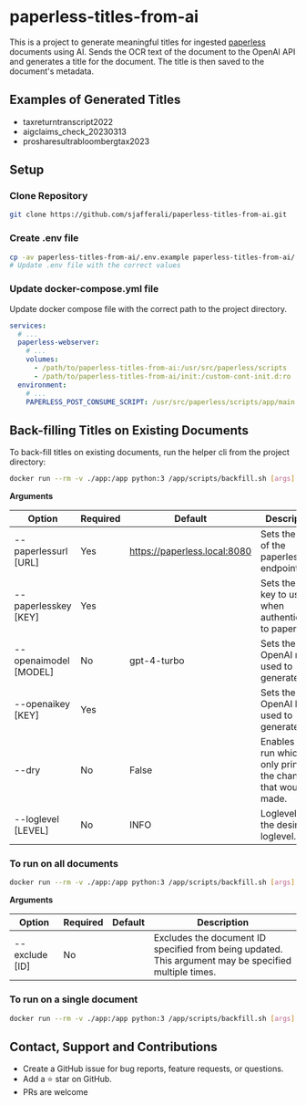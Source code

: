 # paperless-titles-from-ai

This is a project to generate meaningful titles for ingested [paperless](https://docs.paperless-ngx.com/) documents using AI. Sends the OCR text of the document to the OpenAI API and generates a title for the document. The title is then saved to the document's metadata.

## Examples of Generated Titles
- taxreturntranscript2022
- aigclaims_check_20230313
- prosharesultrabloombergtax2023

## Setup

### Clone Repository
```bash
git clone https://github.com/sjafferali/paperless-titles-from-ai.git
```

### Create .env file
```bash
cp -av paperless-titles-from-ai/.env.example paperless-titles-from-ai/.env
# Update .env file with the correct values
```

### Update docker-compose.yml file
Update docker compose file with the correct path to the project directory.

```yaml
services:
  # ...
  paperless-webserver:
    # ...
    volumes:
      - /path/to/paperless-titles-from-ai:/usr/src/paperless/scripts
      - /path/to/paperless-titles-from-ai/init:/custom-cont-init.d:ro
  environment:
    # ...
    PAPERLESS_POST_CONSUME_SCRIPT: /usr/src/paperless/scripts/app/main.py
```

## Back-filling Titles on Existing Documents
To back-fill titles on existing documents, run the helper cli from the project directory:

```bash
docker run --rm -v ./app:/app python:3 /app/scripts/backfill.sh [args] [single|all]
```

**Arguments**

| Option                | Required | Default                      | Description                                                           |
|-----------------------|----------|------------------------------|-----------------------------------------------------------------------|
| --paperlessurl [URL]  | Yes      | https://paperless.local:8080 | Sets the URL of the paperless API endpoint.                           |
| --paperlesskey [KEY]  | Yes      |                              | Sets the API key to use when authenticating to paperless.             |
| --openaimodel [MODEL] | No       | gpt-4-turbo                  | Sets the OpenAI model used to generate title.                         |
| --openaikey [KEY]     | Yes      |                              | Sets the OpenAI key used to generate title.                           |
| --dry                 | No       | False                        | Enables dry run which only prints out the changes that would be made. |
| --loglevel [LEVEL]    | No       | INFO                         | Loglevel sets the desired loglevel.                                   |

### To run on all documents
```bash
docker run --rm -v ./app:/app python:3 /app/scripts/backfill.sh [args] all [filter_args]
```

**Arguments**

| Option         | Required | Default | Description                                                                                           |
|----------------|----------|---------|-------------------------------------------------------------------------------------------------------|
| --exclude [ID] | No       |         | Excludes the document ID specified from being updated. This argument may be specified multiple times. |

### To run on a single document
```bash
docker run --rm -v ./app:/app python:3 /app/scripts/backfill.sh [args] single (document_id)
```

## Contact, Support and Contributions
- Create a GitHub issue for bug reports, feature requests, or questions.
- Add a ⭐️ star on GitHub.
- PRs are welcome
